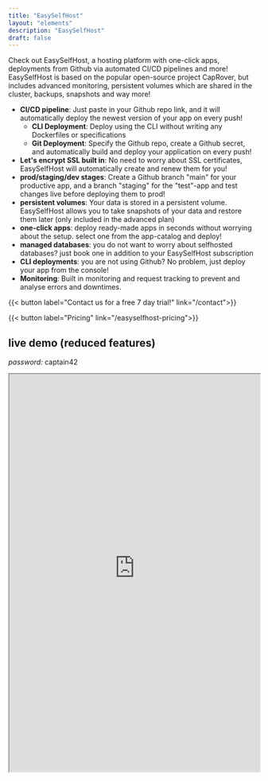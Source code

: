 ```yaml
---
title: "EasySelfHost"
layout: "elements"
description: "EasySelfHost"
draft: false
---
```


Check out EasySelfHost, a hosting platform with one-click apps, deployments from Github via automated CI/CD pipelines and more!
EasySelfHost is based on the popular open-source project CapRover, but includes advanced monitoring, persistent volumes which are shared in the cluster, backups, snapshots and way more!

- **CI/CD pipeline**: Just paste in your Github repo link, and it will automatically deploy the newest version of your app on every push!
    - **CLI Deployment**: Deploy using the CLI without writing any Dockerfiles or specifications
    - **Git Deployment**: Specify the Github repo, create a Github secret, and automatically build and deploy your application on every push!
- **Let's encrypt SSL built in**: No need to worry about SSL certificates, EasySelfHost will automatically create and renew them for you!
- **prod/staging/dev stages**: Create a Github branch "main" for your productive app, and a branch "staging" for the "test"-app and test changes live before deploying them to prod!
- **persistent volumes**: Your data is stored in a persistent volume. EasySelfHost allows you to take snapshots of your data and restore them later (only included in the advanced plan)
- **one-click apps**: deploy ready-made apps in seconds without worrying about the setup. select one from the app-catalog and deploy!
- **managed databases**: you do not want to worry about selfhosted databases? just book one in addition to your EasySelfHost subscription
- **CLI deployments**: you are not using Github? No problem, just deploy your app from the console!
- **Monitoring**: Built in monitoring and request tracking to prevent and analyse errors and downtimes.

{{< button label="Contact us for a free 7 day trial!" link="/contact">}}

{{< button label="Pricing" link="/easyselfhost-pricing">}}


## live demo (reduced features)

*password:* captain42

<iframe style="width:100%; height:800px" src="https://captain.server.demo.caprover.com/"></iframe>